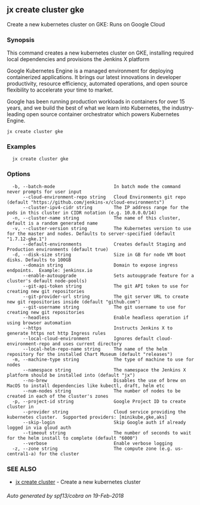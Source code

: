 ## jx create cluster gke

Create a new kubernetes cluster on GKE: Runs on Google Cloud

### Synopsis


This command creates a new kubernetes cluster on GKE, installing required local dependencies and provisions the Jenkins X platform 

Google Kubernetes Engine is a managed environment for deploying containerized applications. It brings our latest innovations in developer productivity, resource efficiency, automated operations, and open source flexibility to accelerate your time to market. 

Google has been running production workloads in containers for over 15 years, and we build the best of what we learn into Kubernetes, the industry-leading open source container orchestrator which powers Kubernetes Engine.

```
jx create cluster gke
```

### Examples

```
  jx create cluster gke
```

### Options

```
  -b, --batch-mode                      In batch mode the command never prompts for user input
      --cloud-environment-repo string   Cloud Environments git repo (default "https://github.com/jenkins-x/cloud-environments")
      --cluster-ipv4-cidr string        The IP address range for the pods in this cluster in CIDR notation (e.g. 10.0.0.0/14)
  -n, --cluster-name string             The name of this cluster, default is a random generated name
  -v, --cluster-version string          The Kubernetes version to use for the master and nodes. Defaults to server-specified (default "1.7.12-gke.1")
      --default-environments            Creates default Staging and Production environments (default true)
  -d, --disk-size string                Size in GB for node VM boot disks. Defaults to 100GB
      --domain string                   Domain to expose ingress endpoints.  Example: jenkinsx.io
      --enable-autoupgrade              Sets autoupgrade feature for a cluster's default node-pool(s)
      --git-api-token string            The git API token to use for creating new git repositories
      --git-provider-url string         The git server URL to create new git repositories inside (default "github.com")
      --git-username string             The git username to use for creating new git repositories
      --headless                        Enable headless operation if using browser automation
      --https                           Instructs Jenkins X to generate https not http Ingress rules
      --local-cloud-environment         Ignores default cloud-environment-repo and uses current directory 
      --local-helm-repo-name string     The name of the helm repository for the installed Chart Museum (default "releases")
  -m, --machine-type string             The type of machine to use for nodes
      --namespace string                The namespace the Jenkins X platform should be installed into (default "jx")
      --no-brew                         Disables the use of brew on MacOS to install dependencies like kubectl, draft, helm etc
      --num-nodes string                The number of nodes to be created in each of the cluster's zones
  -p, --project-id string               Google Project ID to create cluster in
      --provider string                 Cloud service providing the kubernetes cluster.  Supported providers: [minikube,gke,aks]
      --skip-login                      Skip Google auth if already logged in via gloud auth
      --timeout string                  The number of seconds to wait for the helm install to complete (default "6000")
      --verbose                         Enable verbose logging
  -z, --zone string                     The compute zone (e.g. us-central1-a) for the cluster
```

### SEE ALSO
* [jx create cluster](jx_create_cluster.md)	 - Create a new kubernetes cluster

###### Auto generated by spf13/cobra on 19-Feb-2018
